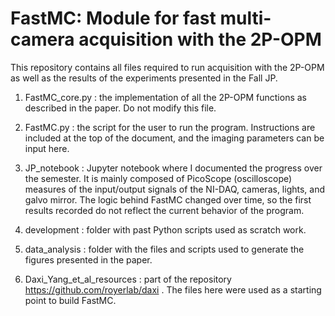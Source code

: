# FastMC: Module for fast multi-camera acquisition with the 2P-OPM

This repository contains all files required to run acquisition with the 2P-OPM as well as the results of the experiments presented in the Fall JP. 

1. FastMC_core.py : the implementation of all the 2P-OPM functions as described in the paper. Do not modify this file.

2. FastMC.py : the script for the user to run the program. Instructions are included at the top of the document, and the imaging parameters can be input here. 

3. JP_notebook : Jupyter notebook where I documented the progress over the semester. It is mainly composed of PicoScope (oscilloscope) measures of the input/output signals of the NI-DAQ, cameras, lights, and galvo mirror. The logic behind FastMC changed over time, so the first results recorded do not reflect the current behavior of the program.

4. development : folder with past Python scripts used as scratch work.

5. data_analysis : folder with the files and scripts used to generate the figures presented in the paper. 

6. Daxi_Yang_et_al_resources : part of the repository https://github.com/royerlab/daxi . The files here were used as a starting point to build FastMC.

